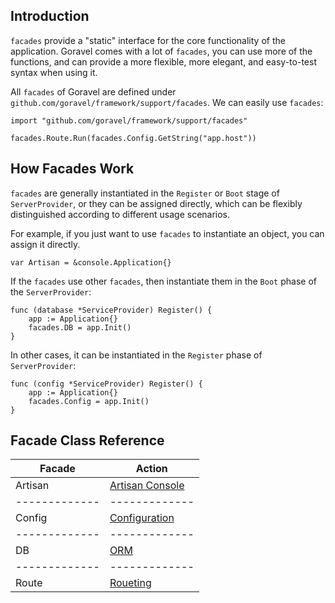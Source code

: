 ## Introduction

`facades` provide a "static" interface for the core functionality of the application. Goravel comes with a lot of  `facades`, you can use more of the functions, and can provide a more flexible, more elegant, and easy-to-test syntax when using it.

All `facades` of Goravel are defined under `github.com/goravel/framework/support/facades`. We can easily use `facades`:
```
import "github.com/goravel/framework/support/facades"

facades.Route.Run(facades.Config.GetString("app.host"))
```

## How Facades Work

`facades` are generally instantiated in the `Register` or `Boot` stage of `ServerProvider`, or they can be assigned directly, which can be flexibly distinguished according to different usage scenarios.

For example, if you just want to use `facades` to instantiate an object, you can assign it directly.
```
var Artisan = &console.Application{}
```

If the `facades` use other `facades`, then instantiate them in the `Boot` phase of the `ServerProvider`:
```
func (database *ServiceProvider) Register() {
	app := Application{}
	facades.DB = app.Init()
}
```

In other cases, it can be instantiated in the `Register` phase of `ServerProvider`:
```
func (config *ServiceProvider) Register() {
	app := Application{}
	facades.Config = app.Init()
}
```

## Facade Class Reference

Facade  |  Action
------------- | -------------
Artisan  |  [Artisan Console](../digging-deeper/artisan-console.md)
------------- | -------------
Config  |  [Configuration](../getting-started/configuration.md)
------------- | -------------
DB  |  [ORM](../ORM/getting-started.md)
------------- | -------------
Route  |  [Roueting](../the-basics/routing.md)
